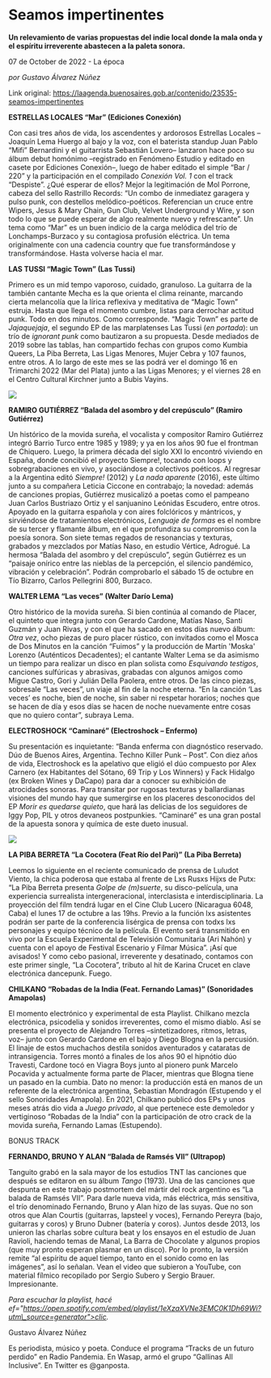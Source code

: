 # Seamos impertinentes

**Un relevamiento de varias propuestas del indie local donde la mala onda y el espíritu irreverente abastecen a la paleta sonora.**

07 de October de 2022 - La época

_por Gustavo Álvarez Núñez_

Link original: https://laagenda.buenosaires.gob.ar/contenido/23535-seamos-impertinentes



**ESTRELLAS LOCALES “Mar” (Ediciones Conexión)**




Con casi tres años de vida, los ascendentes y ardorosos Estrellas Locales –Joaquín Lema Huergo al bajo y la voz, con el baterista standup Juan Pablo “Mifi” Bernardini y el guitarrista Sebastián Lovero– lanzaron hace poco su álbum debut homónimo –registrado en Fenómeno Estudio y editado en casete por Ediciones Conexión–, luego de haber editado el simple “Bar / 220” y la participación en el compilado *Conexión Vol. 1* con el track “Despiste”. ¿Qué esperar de ellos? Mejor la legitimación de Mol Porrone, cabeza del sello Rastrillo Records: “Un combo de inmediatez garagera y pulso punk, con destellos melódico-poéticos. Referencian un cruce entre Wipers, Jesus & Mary Chain, Gun Club, Velvet Underground y Wire, y son todo lo que se puede esperar de algo realmente nuevo y refrescante”. Un tema como “Mar” es un buen indicio de la carga melódica del trío de Lonchamps-Burzaco y su contagiosa profusión eléctrica. Un tema originalmente con una cadencia country que fue transformándose y transformándose. Hasta volverse hacia el mar.




**LAS TUSSI “Magic Town” (Las Tussi)**




Primero es un mid tempo vaporoso, cuidado, granuloso. La guitarra de la también cantante Mecha es la que orienta el clima reinante, marcando cierta melancolía que la lírica reflexiva y meditativa de “Magic Town” estruja. Hasta que llega el momento cumbre, listas para derrochar actitud punk. Todo en dos minutos. Como corresponde. “Magic Town” es parte de *Jajaquejaja*, el segundo EP de las marplatenses Las Tussi (*en portada*): un trío de *ignorant punk* como bautizaron a su propuesta. Desde mediados de 2019 sobre las tablas, han compartido fechas con grupos como Kumbia Queers, La Piba Berreta, Las Ligas Menores, Mujer Cebra y 107 faunos, entre otros. A lo largo de este mes se las podrá ver el domingo 16 en Trimarchi 2022 (Mar del Plata) junto a las Ligas Menores; y el viernes 28 en el Centro Cultural Kirchner junto a Bubis Vayins.




[![](https://img.youtube.com/vi/smcKyaoFxLU/0.jpg)](https://www.youtube.com/watch?v=smcKyaoFxLU)




**RAMIRO GUTIÉRREZ “Balada del asombro y del crepúsculo” (Ramiro Gutiérrez)**




Un histórico de la movida sureña, el vocalista y compositor Ramiro Gutiérrez integró Barrio Turco entre 1985 y 1989; y ya en los años 90 fue el frontman de Chiquero. Luego, la primera década del siglo XXI lo encontró viviendo en España, donde concibió el proyecto Siempre!, tocando con loops y sobregrabaciones en vivo, y asociándose a colectivos poéticos. Al regresar a la Argentina editó *Siempre!* (2012) y *La nada aparente* (2016), este último junto a su compañera Leticia Ciccone en contrabajo; la novedad: además de canciones propias, Gutiérrez musicalizó a poetas como el pampeano Juan Carlos Bustriazo Ortiz y el sanjuanino Leónidas Escudero, entre otros. Apoyado en la guitarra española y con aires folclóricos y mántricos, y sirviéndose de tratamientos electrónicos, *Lenguaje de formas* es el nombre de su tercer y flamante álbum, en el que profundiza su compromiso con la poesía sonora. Son siete temas regados de resonancias y texturas, grabados y mezclados por Matías Naso, en estudio Vértice, Adrogué. La hermosa “Balada del asombro y del crepúsculo”, según Gutiérrez es un “paisaje onírico entre las nieblas de la percepción, el silencio pandémico, vibración y celebración”. Podrán comprobarlo el sábado 15 de octubre en Tío Bizarro, Carlos Pellegrini 800, Burzaco.




**WALTER LEMA “Las veces” (Walter Darío Lema)**




Otro histórico de la movida sureña. Si bien continúa al comando de Placer, el quinteto que integra junto con Gerardo Cardone, Matías Naso, Santi Guzmán y Juan Rivas, y con el que ha sacado en estos días nuevo álbum: *Otra vez*, ocho piezas de puro placer rústico, con invitados como el Mosca de Dos Minutos en la canción “Fuimos” y la producción de Martín 'Moska' Lorenzo (Auténticos Decadentes); el cantante Walter Lema se da asimismo un tiempo para realizar un disco en plan solista como *Esquivando testigos*, canciones sulfúricas y abrasivas, grabadas con algunos amigos como Migue Castro, Gori y Julián Della Paolera, entre otros. De las cinco piezas, sobresale “Las veces”, un viaje al fin de la noche eterna. “En la canción ‘Las veces’ es noche, bien de noche, sin saber ni respetar horarios; noches que se hacen de día y esos días se hacen de noche nuevamente entre cosas que no quiero contar”, subraya Lema.




**ELECTROSHOCK “Caminaré” (Electroshock – Enfermo)**




Su presentación es inquietante: “Banda enferma con diagnóstico reservado. Dúo de Buenos Aires, Argentina. Techno Killer Punk – Post”. Con diez años de vida, Electroshock es la apelativo que eligió el dúo compuesto por Alex Carnero (ex Habitantes del Sótano, 69 Trip y Los Winners) y Fack Hidalgo (ex Broken Wines y DaCapo) para dar a conocer su exhibición de atrocidades sonoras. Para transitar por rugosas texturas y ballardianas visiones del mundo hay que sumergirse en los placeres desconocidos del EP *Morir es quedarse quieto*, que hará las delicias de los seguidores de Iggy Pop, PIL y otros devaneos postpunkies. “Caminaré” es una gran postal de la apuesta sonora y química de este dueto inusual.




[![](https://img.youtube.com/vi/2LiQbC9mqmk/0.jpg)](https://www.youtube.com/watch?v=2LiQbC9mqmk)




**LA PIBA BERRETA “La Cocotera (Feat Río del Pari)” (La Piba Berreta)**




Leemos lo siguiente en el reciente comunicado de prensa de Luludot Viento, la chica poderosa que estaba al frente de Lxs Rusxs Hijxs de Putx: “La Piba Berreta presenta *Golpe de (m)suerte*, su disco-película, una experiencia surrealista intergeneracional, interclasista e interdisciplinaria. La proyección del film tendrá lugar en el Cine Club Lucero (Nicaragua 6048, Caba) el lunes 17 de octubre a las 19hs. Previo a la función lxs asistentes podrán ser parte de la conferencia lisérgica de prensa con todxs lxs personajes y equipo técnico de la película. El evento será transmitido en vivo por la Escuela Experimental de Televisión Comunitaria (Ari Nahón) y cuenta con el apoyo de Festival Escenario y Filmar Música”. ¡Así que avisados! Y como cebo pasional, irreverente y desatinado, contamos con este primer single, “La Cocotera”, tributo al hit de Karina Crucet en clave electrónica dancepunk. Fuego.




**CHILKANO “Robadas de la India (Feat. Fernando Lamas)” (Sonoridades Amapolas)**




El momento electrónico y experimental de esta Playlist. Chilkano mezcla electrónica, psicodelia y sonidos irreverentes, como el mismo diablo. Así se presenta el proyecto de Alejandro Torres –sintetizadores, ritmos, letras, voz– junto con Gerardo Cardone en el bajo y Diego Blogna en la percusión. El linaje de estos muchachos destila sonidos aventurados y cataratas de intransigencia. Torres montó a finales de los años 90 el hipnótio dúo Travesti, Cardone tocó en Viagra Boys junto al pionero punk Marcelo Pocavida y actualmente forma parte de Placer, mientras que Blogna tiene un pasado en la cumbia. Dato no menor: la producción está en manos de un referente de la electrónica argentina, Sebastian Mondragón (Estupendo y el sello Sonoridades Amapola). En 2021, Chilkano publicó dos EPs y unos meses atrás dio vida a *Juego privado*, al que pertenece este demoledor y vertiginoso “Robadas de la India” con la participación de otro crack de la movida sureña, Fernando Lamas (Estupendo).




BONUS TRACK




**FERNANDO, BRUNO Y ALAN “Balada de Ramsés VII” (Ultrapop)**




Tanguito grabó en la sala mayor de los estudios TNT las canciones que después se editaron en su álbum *Tango* (1973). Una de las canciones que despunta en este trabajo postmortem del mártir del rock argentino es “La balada de Ramsés VII”. Para darle nueva vida, más eléctrica, más sensitiva, el trío denominado Fernando, Bruno y Alan hizo de las suyas. Que no son otros que Alan Courtis (guitarras, lapsteel y voces), Fernando Pereyra (bajo, guitarras y coros) y Bruno Dubner (batería y coros). Juntos desde 2013, los unieron las charlas sobre cultura beat y los ensayos en el estudio de Juan Ravioli, haciendo temas de Manal, La Barra de Chocolate y algunos propios (que muy pronto esperan plasmar en un disco). Por lo pronto, la versión remite “al espíritu de aquel tiempo, tanto en el sonido como en las imágenes”, así lo señalan. Vean el video que subieron a YouTube, con material fílmico recopilado por Sergio Subero y Sergio Brauer. Impresionante.




*Para escuchar la playlist, hacé ef="https://open.spotify.com/embed/playlist/1eXzaXVNe3EMC0K1Dh69Wi?utm\_source=generator">clic.*



Gustavo Álvarez Núñez




Es periodista, músico y poeta. Conduce el programa “Tracks de un futuro perdido” en Radio Pandemia. En Wasap, armó el grupo “Gallinas All Inclusive”. En Twitter es @ganposta.



